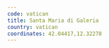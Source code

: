```yaml
---
code: vatican
title: Santa Maria di Galeria
country: vatican
coordinates: 42.04417,12.32278
---
```

